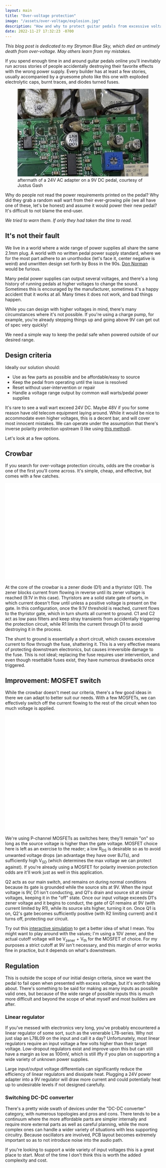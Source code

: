 ```yaml
---
layout: main
title: "Over-voltage protection"
image: "/assets/over-voltage/explosion.jpg"
description: "How and why to protect guitar pedals from excessive voltage"
date: 2022-11-27 17:32:23 -0700
---
```


_This blog post is dedicated to my Strymon Blue Sky, which died an untimely death from over-voltage. May others learn from my mistakes._

If you spend enough time in and around guitar pedals online you'll inevitably run across stories of people accidentally destroying their favorite effects with the wrong power supply. Every builder has at least a few stories, usually accompanied by a gruesome photo like this one with exploded electrolytic caps, burnt traces, and diodes turned fuses.

<figure>
  <img src="/assets/over-voltage/explosion.jpg" alt="Circuit board with an exploded electrolytic capacitor">
  <figcaption>aftermath of a 24V AC adapter on a 9V DC pedal, courtesy of Justus Gash</figcaption>
</figure>

Why do people not read the power requirements printed on the pedal? Why did they grab a random wall wart from their ever-growing pile (we all have one of these, let's be honest) and assume it would power their new pedal? It's difficult to not blame the end-user.

_We tried to warn them. If only they had taken the time to read._

## It's not their fault

We live in a world where a wide range of power supplies all share the same 2.1mm plug. A world with no written pedal power supply standard, where we for the most part adhere to an unorthodox (let's face it, center negative is weird) and unwritten design set forth by Boss in the 90s. [Don Norman](https://jnd.org/) would be furious.

Many pedal power supplies can output several voltages, and there's a long history of running pedals at higher voltages to change the sound. Sometimes this is encouraged by the manufacturer, sometimes it's a happy accident that it works at all. Many times it does not work, and bad things happen.

While you can design with higher voltages in mind, there's many circumstances where it's not possible. If you're using a charge pump, for example, you're already stepping things up and going above 9V can get out of spec very quickly!

We need a simple way to keep the pedal safe when powered outside of our desired range.

## Design criteria

Ideally our solution should:

- Use as few parts as possible and be affordable/easy to source
- Keep the pedal from operating until the issue is resolved
- Reset without user-intervention or repair
- Handle a voltage range output by common wall warts/pedal power supplies

It's rare to see a wall wart exceed 24V DC. Maybe 48V if you for some reason have old telecom equipment laying around. While it would be nice to accommodate even higher voltages, this is a decent bar, and will cover most innocent mistakes. We can operate under the assumption that there's inverse polarity protection upstream (I like using [this method](https://www.swampwitchpedals.com/post/i-put-my-thing-down-flip-it-and-reverse-it)).

Let's look at a few options.

## Crowbar

If you search for over-voltage protection circuits, odds are the crowbar is one of the first you'll come across. It's simple, cheap, and effective, but comes with a few catches.

<img src="/assets/over-voltage/crowbar.svg" alt="Crowbar circuit schematic">

At the core of the crowbar is a zener diode (D1) and a thyristor (Q1). The zener blocks current from flowing in reverse until its zener voltage is reached (9.1V in this case). Thyristors are a solid state gate of sorts, in which current doesn't flow until unless a positive voltage is present on the gate. In this configuration, once the 9.1V threshold is reached, current flows to the thyristor gate, which in turn shunts all current to ground. C1 and C2 act as low pass filters and keep stray transients from accidentally triggering the protection circuit, while R1 limits the current through D1 to avoid destroying it in the process.

The shunt to ground is essentially a short circuit, which causes excessive current to flow through the fuse, shattering it. This is a very effective means of protecting downstream electronics, but causes irreversible damage to the fuse. This is not ideal; replacing the fuse requires user intervention, and even though resettable fuses exist, they have numerous drawbacks once triggered.

## Improvement: MOSFET switch

While the crowbar doesn't meet our criteria, there's a few good ideas in there we can adapt to better suit our needs. With a few MOSFETs, we can effectively switch off the current flowing to the rest of the circuit when too much voltage is applied.

<img src="/assets/over-voltage/mosfet-switch.svg" alt="MOSFET switch schematic">

We're using P-channel MOSFETs as switches here; they'll remain "on" so long as the source voltage is higher than the gate voltage. MOSFET choice here is left as an exercise to the reader; a low R<sub>DS</sub> is desirable so as to avoid unwanted voltage drops (an advantage they have over BJTs), and sufficiently high V<sub>SD</sub> (which determines the max voltage we can protect against). If you're already using a MOSFET for polarity inversion protection odds are it'll work just as well in this application.

Q2 acts as our main switch, and remains on during normal conditions because its gate is grounded while the source sits at 9V. When the input voltage is 9V, D1 isn't conducting, and Q1's drain and source sit at similar voltages, keeping it in the "off" state. Once our input voltage exceeds D1's zener voltage and it begins to conduct, the gate of Q1 remains at 9V (with current limited by R1), while its source sits higher, turning it on. Once Q1 is on, Q2's gate becomes sufficiently positive (with R2 limiting current) and it turns off, protecting our circuit.

Try out this [interactive simulation](https://tinyurl.com/2hnllp5m) to get a better idea of what I mean. You might want to play around with the values; I'm using a 10V zener, and the actual cutoff voltage will be V<sub>zener</sub> + V<sub>th</sub> for the MOSFET of choice. For my purposes a strict cutoff at 9V isn't necessary, and this margin of error works fine in practice, but it depends on what's downstream.

## Regulation

This is outside the scope of our initial design criteria, since we want the pedal to fail open when presented with excess voltage, but it's worth talking about. There's something to be said for making as many inputs as possible valid ones, but because of the wide range of possible inputs this is much more difficult and beyond the scope of what myself and most builders are after.

### Linear regulator

If you've messed with electronics very long, you've probably encountered a linear regulator of some sort, such as the venerable L78-series. Why not just slap an L78L09 on the input and call it a day? Unfortunately, most linear regulators require an input voltage a few volts higher than their target voltage. Low-dropout regulators exist and improve upon this but can still have a margin as low as 100mV, which is still iffy if you plan on supporting a wide variety of unknown power supplies.

Large input/output voltage differentials can significantly reduce the efficiency of linear regulators and dissipate heat. Plugging a 24V power adapter into a 9V regulator will draw more current and could potentially heat up to undesirable levels if not designed carefully.

### Switching DC-DC converter

There's a pretty wide swath of devices under the "DC-DC converter" category, with numerous topologies and pros and cons. There tends to be a continuum where the more affordable parts are simpler internally and require more external parts as well as careful planning, while the more complex ones can handle a wider variety of situations with less supporting circuitry. Because oscillators are involved, PCB layout becomes extremely important so as to not introduce noise into the audio path.

If you're looking to support a wide variety of input voltages this is a great place to start. Most of the time I don't think this is worth the added complexity and cost.
